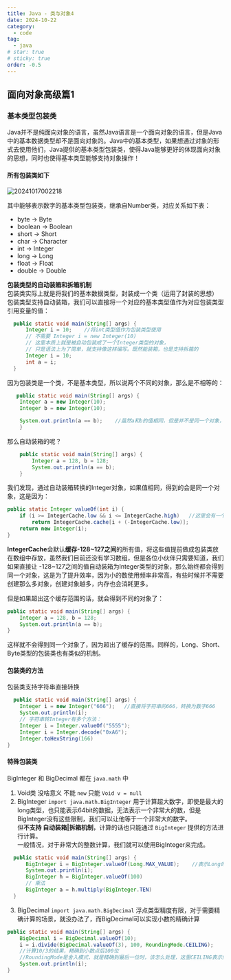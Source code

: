 ```yaml
---
title: Java - 类与对象4
date: 2024-10-22
category:
  - code
tag:
  - java
# star: true
# sticky: true
order: -0.5
---
```


## 面向对象高级篇1

### 基本类型包装类

Java并不是纯面向对象的语言，虽然Java语言是一个面向对象的语言，但是Java中的基本数据类型却不是面向对象的。Java中的基本类型，如果想通过对象的形式去使用他们，Java提供的基本类型包装类，使得Java能够更好的体现面向对象的思想，同时也使得基本类型能够支持对象操作！  

#### 所有包装类如下

![20241017002218](http://myimg.ekkosonya.cn/20241017002218.png)  

其中能够表示数字的基本类型包装类，继承自Number类，对应关系如下表：

- byte -> Byte
- boolean -> Boolean
- short -> Short
- char -> Character
- int -> Integer
- long -> Long
- float -> Float
- double -> Double

**包装类型的自动装箱和拆箱机制**  
包装类实际上就是将我们的基本数据类型，封装成一个类（运用了封装的思想）  
包装类型支持自动装箱，我们可以直接将一个对应的基本类型值作为对应包装类型引用变量的值：

```java
  public static void main(String[] args) {
      Integer i = 10;    //将int类型值作为包装类型使用
      // 不需要 Integer i = new Integer(10)
      // 这里本质上就是被自动包装成了一个Integer类型的对象，
      // 只是语法上为了简单，就支持像这样编写。既然能装箱，也是支持拆箱的
      Integer i = 10;
      int a = i;
  }
```

因为包装类是一个类，不是基本类型，所以说两个不同的对象，那么是不相等的：  

```java
   public static void main(String[] args) {
    Integer a = new Integer(10);
    Integer b = new Integer(10);

    System.out.println(a == b);    //虽然a和b的值相同，但是并不是同一个对象，所以说==判断为假
    }
```

那么自动装箱的呢？  

```java
    public static void main(String[] args) {
        Integer a = 128, b = 128;
        System.out.println(a == b);
    }
```

我们发现，通过自动装箱转换的Integer对象，如果值相同，得到的会是同一个对象，这是因为：

```java
public static Integer valueOf(int i) {
    if (i >= IntegerCache.low && i <= IntegerCache.high)   //这里会有一个IntegerCache，如果在范围内，那么会直接返回已经提前创建好的对象
        return IntegerCache.cache[i + (-IntegerCache.low)];
    return new Integer(i);
}
```

**IntegerCache**会默认**缓存-128~127之间**的所有值，将这些值提前做成包装类放在数组中存放，虽然我们目前还没有学习数组，但是各位小伙伴只需要知道，我们如果直接让 -128~127之间的值自动装箱为Integer类型的对象，那么始终都会得到同一个对象，这是为了提升效率，因为小的数使用频率非常高，有些时候并不需要创建那么多对象，创建对象越多，内存也会消耗更多。  

但是如果超出这个缓存范围的话，就会得到不同的对象了：

```java
public static void main(String[] args) {
    Integer a = 128, b = 128;
    System.out.println(a == b);
}
```

这样就不会得到同一个对象了，因为超出了缓存的范围。同样的，Long、Short、Byte类型的包装类也有类似的机制。  

#### 包装类的方法

包装类支持字符串直接转换
  
  ```java
    public static void main(String[] args) {
      Integer i = new Integer("666");   //直接将字符串的666，转换为数字666
      System.out.println(i);
      // 字符串转Integer有多个方法：
      Integer i = Integer.valueOf("5555");
      Integer i = Integer.decode("0xA6");
      Integer.toHexString(166)
  }
  ```

#### 特殊包装类

BigInteger 和 BigDecimal 都在 `java.math` 中

1. Void类 没啥意义 不能 `new` 只能 `Void v = null`
2. BigInteger
  `import java.math.BigInteger`
  用于计算超大数字，即使是最大的long类型，也只能表示64bit的数据，无法表示一个非常大的数，但是BigInteger没有这些限制，我们可以让他等于一个非常大的数字。  
  但**不支持 自动装箱|拆箱机制**，计算的话也只能通过 `BigInteger` 提供的方法进行计算。  
  一般情况，对于非常大的整数计算，我们就可以使用BigInteger来完成。

  ```java
    public static void main(String[] args) {
        BigInteger i = BigInteger.valueOf(Long.MAX_VALUE);    //表示Long的最大值，轻轻松松
        System.out.println(i);
        BigInteger h = BigInteger.valueOf(100)
        // 乘法
        BigInteger a = h.multiply(BigInteger.TEN)
    }
  ```

3. BigDecimal
  `import java.math.BigDecimal`
  浮点类型精度有限，对于需要精确计算的场景，就没办法了，而BigDecimal可以实现小数的精确计算

  ```java
  public static void main(String[] args) {
      BigDecimal i = BigDecimal.valueOf(10);
      i = i.divide(BigDecimal.valueOf(3), 100, RoundingMode.CEILING);
      //计算10/3的结果，精确到小数点后100位
      //RoundingMode是舍入模式，就是精确到最后一位时，该怎么处理，这里CEILING表示向上取整
      System.out.println(i);
  }
  ```
